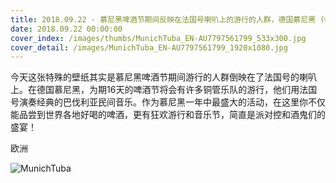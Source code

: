 ```yaml
---
title: 2018.09.22 - 慕尼黑啤酒节期间反映在法国号喇叭上的游行的人群，德国慕尼黑 (© Joerg Koch/Getty Images)
date: 2018.09.22 00:00:00
cover_index: /images/thumbs/MunichTuba_EN-AU7797561799_533x300.jpg
cover_detail: /images/MunichTuba_EN-AU7797561799_1920x1080.jpg
---
```


今天这张特殊的壁纸其实是慕尼黑啤酒节期间游行的人群倒映在了法国号的喇叭上。在德国慕尼黑，为期16天的啤酒节将会有许多铜管乐队的游行，他们用法国号演奏经典的巴伐利亚民间音乐。作为慕尼黑一年中最盛大的活动，在这里你不仅能品尝到世界各地好喝的啤酒，更有狂欢游行和音乐节，简直是派对控和酒鬼们的盛宴！

欧洲

![MunichTuba](/images/MunichTuba_EN-AU7797561799_1920x1080.jpg)
